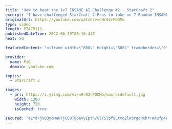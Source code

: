 ```yaml
---
title: "How to beat the 1v7 INSANE AI Challenge #2 - StarCraft 2"
excerpt: "I have challenged StarCraft 2 Pros to take on 7 Random INSANE Cheater AIs at once! Serral has said it is impossible unless maybe they're all Zergs. After Spirit (Soul) tried it first, the next person brave enough to try it is PiLiPiLi, a Protoss player. He took on 7 Random insane AIs all on Any Build."
originalUrl: https://youtube.com/watch?v=nHr02rPDOMo
type: video
length: PT47M11S
publishedDateTime: 2022-06-19T08:16:44Z
heat: 50

featuredContent: "<iframe width=\"800\" height=\"500\" frameborder=\"0\" src=\"https://www.youtube.com/embed/nHr02rPDOMo\" allow=\"accelerometer; autoplay; encrypted-media; gyroscope; picture-in-picture\" allowfullscreen></iframe>"

provider:
  name: PiG
  domain: youtube.com

topics:
  - StarCraft 2

images:
  - url: https://i.ytimg.com/vi/nHr02rPDOMo/maxresdefault.jpg
    width: 1280
    height: 720
    isCached: true

secured: "eEYd+jxB3yoMWUTjCEOT8baVyIpth/GlT5lpf9LtVqZlW3rgqRXbr+KAufp4EIkQwuN6uHDSP23q3igAdXM0BVYTC4EBNSclZ2OocTr2KATbaWqzIPWKtxdK2F83dtCANxCdv7Wt9V/smVuz8MlAldhN0bj5oudALS2Y5OnZ89YZwxsp9wBRw4p7oD84zWAuu8MbeWBwKGroEmKIjBCSwy3QCFhOB9x0cKXCjjtaC922GoCbppWGJyAbTiA2TynKPiRkplWv14z4tzXjDu6AXnQcsAZLEWsOT1vuPJNv7sOcZjNzO/A97iqBjRoIcAq2II6Ln7Cw5gOuW+azQuE03pgA8D6d1Fq2Jv2u7hdS6FZwFsm6xBrnbMJUX3QRk8a4eS76lhQhL5EgO+3jIdD6Dg4T7fdquPuPaYEwzdsKB8Y=;kX9+SN0P98KIbnUdtone8Q=="
---
```


